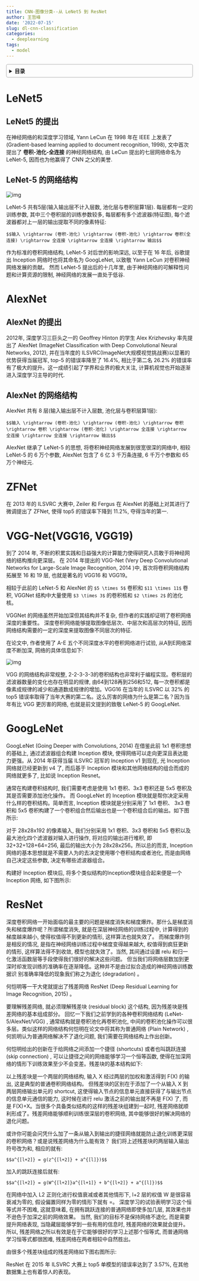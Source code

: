 ```yaml
---
title: CNN-图像分类--从 LeNet5 到 ResNet
author: 王哲峰
date: '2022-07-15'
slug: dl-cnn-classification
categories:
  - deeplearning
tags:
  - model
---
```


<style>
details {
    border: 1px solid #aaa;
    border-radius: 4px;
    padding: .5em .5em 0;
}
summary {
    font-weight: bold;
    margin: -.5em -.5em 0;
    padding: .5em;
}
details[open] {
    padding: .5em;
}
details[open] summary {
    border-bottom: 1px solid #aaa;
    margin-bottom: .5em;
}
</style>

<details><summary>目录</summary><p>

- [LeNet5](#lenet5)
  - [LeNet5 的提出](#lenet5-的提出)
  - [LeNet-5 的网络结构](#lenet-5-的网络结构)
- [AlexNet](#alexnet)
  - [AlexNet 的提出](#alexnet-的提出)
  - [AlexNet 的网络结构](#alexnet-的网络结构)
- [ZFNet](#zfnet)
- [VGG-Net(VGG16, VGG19)](#vgg-netvgg16-vgg19)
- [GoogLeNet](#googlenet)
- [ResNet](#resnet)
</p></details><p></p>


# LeNet5

## LeNet5 的提出

在神经网络的和深度学习领域, Yann LeCun 在 1998 年在 IEEE 上发表了 (Gradient-based learning applied to document recognition, 1998), 文中首次提出了 **卷积-池化-全连接** 的神经网络结构, 
由 LeCun 提出的七层网络命名为 LeNet-5, 因而也为他赢得了 CNN 之父的美誉.

## LeNet-5 的网络结构

![img](images/LeNet-5.png)

LeNet-5 共有5层(输入输出层不计入层数, 池化层与卷积层算1层). 
每层都有一定的训练参数, 其中三个卷积层的训练参数较多, 
每层都有多个滤波器(特征图), 每个滤波器都对上一层的输出提取不同的像素特征:

`$$输入 \rightarrow (卷积-池化) \rightarrow (卷积-池化) \rightarrow 卷积(全连接) \rightarrow 全连接 \rightarrow 全连接 \rightarrow 输出$$`


作为标准的卷积网络结构, LeNet-5 对后世的影响深远, 以至于在 16 年后, 
谷歌提出 Inception 网络时也将其命名为 GoogLeNet, 
以致敬 Yann LeCun 对卷积神经网络发展的贡献。
然而 LeNet-5 提出后的十几年里, 由于神经网络的可解释性问题和计算资源的限制, 
神经网络的发展一直处于低谷.

# AlexNet

## AlexNet 的提出

2012年, 深度学习三巨头之一的 Geoffrey Hinton 的学生 Alex Krizhevsky 率先提出了 
AlexNet (ImageNet Classification with Deep Convolutional Neural Networks, 2012), 
并在当年度的 ILSVRC(ImageNet大规模视觉挑战赛)以显著的优势获得当届冠军, top-5 的错误率降至了 16.4%, 
相比于第二名 26.2% 的错误率有了极大的提升。这一成绩引起了学界和业界的极大关注, 
计算机视觉也开始逐渐进入深度学习主导的时代.

## AlexNet 的网络结构

AlexNet 共有 8 层(输入输出层不计入层数, 池化层与卷积层算1层):

`$$输入 \rightarrow (卷积-池化) \rightarrow (卷积-池化) \rightarrow 卷积 \rightarrow 卷积 \rightarrow (卷积-池化) \rightarrow 全连接 \rightarrow 全连接 \rightarrow 全连接 \rightarrow 输出$$`

AlexNet 继承了 LeNet-5 的思想, 将卷积神经网络发展到很宽很深的网络中, 相较 LeNet-5 的 6 万个参数, 
AlexNet 包含了 6 亿 3 千万条连接, 6 千万个参数和 65 万个神经元.


# ZFNet

在 2013 年的 ILSVRC 大赛中, Zeiler 和 Fergus 在 AlexNet 的基础上对其进行了微调提出了 ZFNet, 
使得 top5 的错误率下降到 11.2%, 夺得当年的第一.

# VGG-Net(VGG16, VGG19)

到了 2014 年, 不断的积累实践和日益强大的计算能力使得研究人员敢于将神经网络的结构推向更深层。
在 2014 年提出的 VGG-Net (Very Deep Convolutional Networks for Large-Scale Image Recognition, 2014 )中, 
首次将卷积网络结构拓展至 16 和 19 层, 也就是著名的 VGG16 和 VGG19。

相较于此前的 LeNet-5 和 AlexNet 的 `$5 \times 5$` 卷积和 `$11 \times 11$` 卷积, VGGNet
结构中大量使用 `$3 \times 3$` 的卷积核和 `$2 \times 2$` 的池化核。

VGGNet 的网络虽然开始加深但其结构并不复杂, 但作者的实践却证明了卷积网络深度的重要性。
深度卷积网络能够提取图像低层次、中层次和高层次的特征, 因而网络结构需要的一定的深度来提取图像不同层次的特征.

在论文中, 作者使用了 A-E 五个不同深度水平的卷积网络进行试验, 从A到E网络深度不断加深, 网络的具体信息如下:

![img](images/VGG-Net2.png)

VGG 的网络结构非常规整, 2-2-3-3-3的卷积结构也非常利于编程实现。卷积层的滤波器数量的变化也存在明显的规律, 
由64到128再到256和512, 每一次卷积都是像素成规律的减少和通道数成规律的增加。VGG16 在当年的 ILSVRC 以 32% 的 top5
错误率取得了当年大赛的第二名。这么厉害的网络为什么是第二名？因为当年有比 VGG 更厉害的网络, 
也就是前文提到的致敬 LeNet-5 的 GoogLeNet.


# GoogLeNet

GoogLeNet  (Going Deeper with Convolutions, 2014) 在借鉴此前 1x1 卷积思想的基础上, 
通过滤波器组合构建 Inception 模块, 使得网络可以走向更深且表达能力更强。从 2014 年获得当届 ILSVRC 
冠军的 Inception v1 到现在, 光 Inception 网络就已经更新到 v4 了, 而后基于 Inception
模块和其他网络结构的组合而成的网络就更多了, 比如说 Inception Resnet。

通常在构建卷积结构时, 我们需要考虑是使用 1x1 卷积、3x3 卷积还是 5x5 卷积及其是否需要添加池化操作。
而 GoogLeNet 的 Inception 模块就是帮你决定采用什么样的卷积结构。简单而言, Inception 模块就是分别采用了 1x1 卷积、
3x3 卷积和 5x5 卷积构建了一个卷积组合然后输出也是一个卷积组合后的输出。如下图所示:

对于 28x28x192 的像素输入, 我们分别采用 1x1 卷积、3x3 卷积和 5x5 卷积以及最大池化四个滤波器对输入进行操作, 
将对应的输出进行堆积, 即 32+32+128+64=256, 最后的输出大小为 28x28x256。所以总的而言, Inception
网络的基本思想就是不需要人为的去决定使用哪个卷积结构或者池化, 而是由网络自己决定这些参数, 决定有哪些滤波器组合。

构建好 Inception 模块后, 将多个类似结构的Inception模块组合起来便是一个Inception 网络, 如下图所示:

# ResNet

深度卷积网络一开始面临的最主要的问题是梯度消失和梯度爆炸。那什么是梯度消失和梯度爆炸呢？所谓梯度消失, 
就是在深层神经网络的训练过程中, 计算得到的梯度越来越小, 使得权值得不到更新的情形, 这样算法也就失效了。
而梯度爆炸则是相反的情况, 是指在神经网络训练过程中梯度变得越来越大, 权值得到疯狂更新的情形, 
这样算法得不到收敛, 模型也就失效了。当然, 其间通过设置 relu 和归一化激活函数层等手段使得我们很好的解决这些问题。
但当我们将网络层数加到更深时却发现训练的准确率在逐渐降低。这种并不是由过拟合造成的神经网络训练数据识
别准确率降低的现象我们称之为退化 (degradation) 。

何恺明等一干大佬就提出了残差网络 ResNet  (Deep Residual Learning for Image Recognition, 2015) 。

要理解残差网络, 就必须理解残差块 (residual block) 这个结构, 因为残差块是残差网络的基本组成部分。
回忆一下我们之前学到的各种卷积网络结构 (LeNet-5/AlexNet/VGG) , 通常结构就是卷积池化再卷积池化, 
中间的卷积池化操作可以很多层。类似这样的网络结构何恺明在论文中将其称为普通网络 (Plain Network) , 
何凯明认为普通网络解决不了退化问题, 我们需要在网络结构上作出创新。

何恺明给出的创新在于给网络之间添加一个捷径 (shortcuts) 或者也叫跳跃连接 (skip connection) , 
可以让捷径之间的网络能够学习一个恒等函数, 使得在加深网络的情形下训练效果至少不会变差。残差块的基本结构如下:

以上残差块是一个两层的网络结构, 输入 X 经过两层的加权和激活得到 F(X) 的输出, 这是典型的普通卷积网络结构。
但残差块的区别在于添加了一个从输入 X 到两层网络输出单元的 shortcut, 这使得输入节点的信息单元直接获得了与输出节点的信息单元通信的能力, 
这时候在进行 relu 激活之前的输出就不再是 F(X) 了, 而是 F(X)+X。当很多个具备类似结构的这样的残差块组建到一起时, 
残差网络就顺利形成了。残差网络能够顺利训练很深层的卷积网络, 其中能够很好的解决网络的退化问题。

或许你可能会问凭什么加了一条从输入到输出的捷径网络就能防止退化训练更深层的卷积网络？或是说残差网络为什么能有效？
我们将上述残差块的两层输入输出符号改为和, 相应的就有:


`$$a^{[l+2]} = g(z^{[l+2]} + a^{[l]})$$`

加入的跳跃连接后就有:

`$$a^{[l+2]} = g(W^{[l+2]}a^{[l+1]} + b^{[l+2]} + a^{[l]})$$`

在网络中加入 L2 正则化进行权值衰减或者其他情形下, l+2 层的权值 W 是很容易衰减为零的, 假设偏置同样为零的情形下就有 =。
深度学习的试验表明学习这个恒等式并不困难, 这就意味着, 在拥有跳跃连接的普通网络即使多加几层, 其效果也并不逊色于加深之前的网络效果。
当然, 我们的目标不是保持网络不退化, 而是需要提升网络表现, 当隐藏层能够学到一些有用的信息时, 残差网络的效果就会提升。
所以, 残差网络之所以有效是在于它能够很好的学习上述那个恒等式, 而普通网络学习恒等式都很困难, 残差网络在两者相较中自然胜出。

由很多个残差块组成的残差网络如下图右图所示:

ResNet 在 2015 年 ILSVRC 大赛上 top5 单模型的错误率达到了 3.57%, 在其他数据集上也有着惊人的表现。
